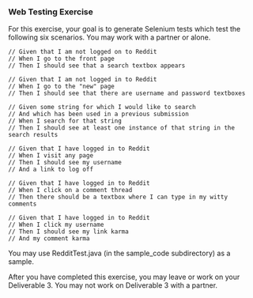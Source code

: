 ### Web Testing Exercise

For this exercise, your goal is to generate Selenium tests which test the following six scenarios.  You may work with a partner or alone.

```
// Given that I am not logged on to Reddit
// When I go to the front page
// Then I should see that a search textbox appears
```

```
// Given that I am not logged in to Reddit
// When I go to the "new" page
// Then I should see that there are username and password textboxes
```

```
// Given some string for which I would like to search
// And which has been used in a previous submission
// When I search for that string
// Then I should see at least one instance of that string in the search results
```

```
// Given that I have logged in to Reddit
// When I visit any page
// Then I should see my username
// And a link to log off
```

```
// Given that I have logged in to Reddit
// When I click on a comment thread
// Then there should be a textbox where I can type in my witty comments
```

```
// Given that I have logged in to Reddit
// When I click my username
// Then I should see my link karma
// And my comment karma
```

You may use RedditTest.java (in the sample_code subdirectory) as a sample.

After you have completed this exercise, you may leave or work on your Deliverable 3.  You may not work on Deliverable 3 with a partner.
